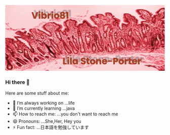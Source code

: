 ![banner](images/banner.png)

### Hi there 👋



Here are some stuff about me:

- 🔭 I’m always working on ...life
- 🌱 I’m currently learning ...java
- 📫 How to reach me: ...you don't want to reach me
- 😄 Pronouns: ...She,Her, Hey you
- ⚡ Fun fact: ...日本語を勉強しています

